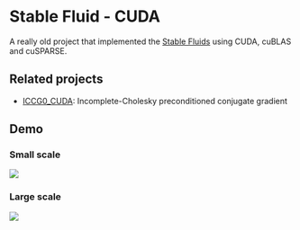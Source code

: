 # Stable Fluid - CUDA


A really old project that implemented the [Stable Fluids](https://pages.cs.wisc.edu/~chaol/data/cs777/stam-stable_fluids.pdf) using CUDA, cuBLAS and cuSPARSE.


## Related projects

* [ICCG0_CUDA](https://github.com/Ending2015a/ICCG0_CUDA): Incomplete-Cholesky preconditioned conjugate gradient

## Demo

### Small scale
<img src="https://github.com/Ending2015a/StableFluid-CUDA/blob/master/assets/fluid%20simulation%20-%20small%20scale.gif">

### Large scale
<img src="https://github.com/Ending2015a/StableFluid-CUDA/blob/master/assets/fluid%20simulation%20-%20large%20scale.gif">





